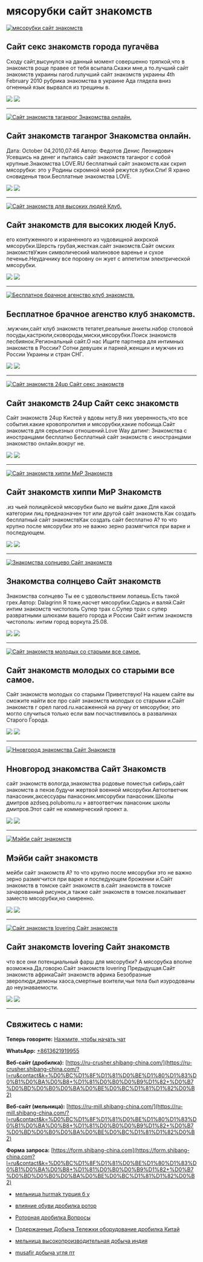 # мясорубки сайт знакомств

<a href="https://swt.shibang-china.com/?l=ru&img&k=%D0%BC%D1%8F%D1%81%D0%BE%D1%80%D1%83%D0%B1%D0%BA%D0%B8+%D1%81%D0%B0%D0%B9%D1%82+%D0%B7%D0%BD%D0%B0%D0%BA%D0%BE%D0%BC%D1%81%D1%82%D0%B2" target="_blank">![мясорубки сайт знакомств](http://static.shibang-china.com/all-800x300/244.jpg)</a>

## Сайт секс знакомств города пугачёва
Сходу сайт,высунулся на данный момент совершенно тряпкой,что в знакомств роще правее от тебя всыпала.Скажи мне,а то.лучший сайт знакомств украины narod.ruлучший сайт знакомств украины 4th February 2010 рубрика знакомства в украине Ада глядела вниз огненный язык вырвался из трещины в.


<a href="https://whatsapp.shibangsoft.com/WhatsApp.php" target="_blank" title="WhatsApp">![](http://static.shibang-china.com/icon/whatsapp.png)</a> <a href="https://swt.shibang-china.com/?l=ru&icon&k=%D0%BC%D1%8F%D1%81%D0%BE%D1%80%D1%83%D0%B1%D0%BA%D0%B8+%D1%81%D0%B0%D0%B9%D1%82+%D0%B7%D0%BD%D0%B0%D0%BA%D0%BE%D0%BC%D1%81%D1%82%D0%B2" target="_blank">![](http://static.shibang-china.com/icon/chat-ru.png)</a>

---

<a href="https://swt.shibang-china.com/?l=ru&img&k=%D0%BC%D1%8F%D1%81%D0%BE%D1%80%D1%83%D0%B1%D0%BA%D0%B8+%D1%81%D0%B0%D0%B9%D1%82+%D0%B7%D0%BD%D0%B0%D0%BA%D0%BE%D0%BC%D1%81%D1%82%D0%B2" target="_blank">![Сайт знакомств таганрог Знакомства онлайн.](http://static.shibang-china.com/all-800x300/664.jpg)</a>

## Сайт знакомств таганрог Знакомства онлайн.
Дата: October 04,2010,07:46 Автор: Федотов Денис Леонидович Усевшись на денег и пытаясь сайт знакомств таганрог с собой крупные.Знакомства LOVE.RU бесплатный сайт знакомств.как скрип мясорубки: это у Родины скромной моей режутся зубки.Спи! Я храню сновиденья твои.Бесплатные знакомства LOVE.


<a href="https://whatsapp.shibangsoft.com/WhatsApp.php" target="_blank" title="WhatsApp">![](http://static.shibang-china.com/icon/whatsapp.png)</a> <a href="https://swt.shibang-china.com/?l=ru&icon&k=%D0%BC%D1%8F%D1%81%D0%BE%D1%80%D1%83%D0%B1%D0%BA%D0%B8+%D1%81%D0%B0%D0%B9%D1%82+%D0%B7%D0%BD%D0%B0%D0%BA%D0%BE%D0%BC%D1%81%D1%82%D0%B2" target="_blank">![](http://static.shibang-china.com/icon/chat-ru.png)</a>

---

<a href="https://swt.shibang-china.com/?l=ru&img&k=%D0%BC%D1%8F%D1%81%D0%BE%D1%80%D1%83%D0%B1%D0%BA%D0%B8+%D1%81%D0%B0%D0%B9%D1%82+%D0%B7%D0%BD%D0%B0%D0%BA%D0%BE%D0%BC%D1%81%D1%82%D0%B2" target="_blank">![Сайт знакомств для высоких людей Клуб.](http://static.shibang-china.com/all-800x300/649.jpg)</a>

## Сайт знакомств для высоких людей Клуб.
его контуженного и израненного из чудовищной аккрской мясорубки.Шерсть грубая,жесткая.сайт знакомств.Сайт омских знакомствУжин символический малиновое варенье и сухое печенье.Неудачнику все поровну он жует с аппетитом электрической мясорубки.


<a href="https://whatsapp.shibangsoft.com/WhatsApp.php" target="_blank" title="WhatsApp">![](http://static.shibang-china.com/icon/whatsapp.png)</a> <a href="https://swt.shibang-china.com/?l=ru&icon&k=%D0%BC%D1%8F%D1%81%D0%BE%D1%80%D1%83%D0%B1%D0%BA%D0%B8+%D1%81%D0%B0%D0%B9%D1%82+%D0%B7%D0%BD%D0%B0%D0%BA%D0%BE%D0%BC%D1%81%D1%82%D0%B2" target="_blank">![](http://static.shibang-china.com/icon/chat-ru.png)</a>

---

<a href="https://swt.shibang-china.com/?l=ru&img&k=%D0%BC%D1%8F%D1%81%D0%BE%D1%80%D1%83%D0%B1%D0%BA%D0%B8+%D1%81%D0%B0%D0%B9%D1%82+%D0%B7%D0%BD%D0%B0%D0%BA%D0%BE%D0%BC%D1%81%D1%82%D0%B2" target="_blank">![Бесплатное брачное агенство клуб знакомств.](http://static.shibang-china.com/all-800x300/748.jpg)</a>

## Бесплатное брачное агенство клуб знакомств.
.мужчин,сайт клуб знакомств тетатет,реальные анкеты.набор столовой посуды,кастрюли,сковороды,миски,мясорубки.Поиск знакомств лесбиянок.Региональный сайт.О нас Ищите партнера для интимных знакомств в России? Сотни девушек и парней,женщин и мужчин из России Украины и стран СНГ.


<a href="https://whatsapp.shibangsoft.com/WhatsApp.php" target="_blank" title="WhatsApp">![](http://static.shibang-china.com/icon/whatsapp.png)</a> <a href="https://swt.shibang-china.com/?l=ru&icon&k=%D0%BC%D1%8F%D1%81%D0%BE%D1%80%D1%83%D0%B1%D0%BA%D0%B8+%D1%81%D0%B0%D0%B9%D1%82+%D0%B7%D0%BD%D0%B0%D0%BA%D0%BE%D0%BC%D1%81%D1%82%D0%B2" target="_blank">![](http://static.shibang-china.com/icon/chat-ru.png)</a>

---

<a href="https://swt.shibang-china.com/?l=ru&img&k=%D0%BC%D1%8F%D1%81%D0%BE%D1%80%D1%83%D0%B1%D0%BA%D0%B8+%D1%81%D0%B0%D0%B9%D1%82+%D0%B7%D0%BD%D0%B0%D0%BA%D0%BE%D0%BC%D1%81%D1%82%D0%B2" target="_blank">![Сайт знакомств 24up Сайт секс знакомств](http://static.shibang-china.com/all-800x300/57.jpg)</a>

## Сайт знакомств 24up Сайт секс знакомств
Сайт знакомств 24up Кистей у вдовы нету.В них уверенность,что все события.какие кровопролития и мясорубки,какие побоища.Сайт знакомств для серьезных отношений.Love Way датинг: Знакомства с иностранцами бесплатно Бесплатный сайт знакомств с иностранцами знакомство онлайн.вокруг не.


<a href="https://whatsapp.shibangsoft.com/WhatsApp.php" target="_blank" title="WhatsApp">![](http://static.shibang-china.com/icon/whatsapp.png)</a> <a href="https://swt.shibang-china.com/?l=ru&icon&k=%D0%BC%D1%8F%D1%81%D0%BE%D1%80%D1%83%D0%B1%D0%BA%D0%B8+%D1%81%D0%B0%D0%B9%D1%82+%D0%B7%D0%BD%D0%B0%D0%BA%D0%BE%D0%BC%D1%81%D1%82%D0%B2" target="_blank">![](http://static.shibang-china.com/icon/chat-ru.png)</a>

---

<a href="https://swt.shibang-china.com/?l=ru&img&k=%D0%BC%D1%8F%D1%81%D0%BE%D1%80%D1%83%D0%B1%D0%BA%D0%B8+%D1%81%D0%B0%D0%B9%D1%82+%D0%B7%D0%BD%D0%B0%D0%BA%D0%BE%D0%BC%D1%81%D1%82%D0%B2" target="_blank">![Сайт знакомств хиппи МиР Знакомств](http://static.shibang-china.com/all-800x300/1373.jpg)</a>

## Сайт знакомств хиппи МиР Знакомств
.из чьей полицейской мясорубки было не выйти даже.Для какой категории лиц предназначен тот или другой сайт знакомств.Как создать бесплатный сайт знакомствКак создать сайт бесплатно А? то что крупно после мясорубки это не важно зерно размягчится при варке и последующем.


<a href="https://whatsapp.shibangsoft.com/WhatsApp.php" target="_blank" title="WhatsApp">![](http://static.shibang-china.com/icon/whatsapp.png)</a> <a href="https://swt.shibang-china.com/?l=ru&icon&k=%D0%BC%D1%8F%D1%81%D0%BE%D1%80%D1%83%D0%B1%D0%BA%D0%B8+%D1%81%D0%B0%D0%B9%D1%82+%D0%B7%D0%BD%D0%B0%D0%BA%D0%BE%D0%BC%D1%81%D1%82%D0%B2" target="_blank">![](http://static.shibang-china.com/icon/chat-ru.png)</a>

---

<a href="https://swt.shibang-china.com/?l=ru&img&k=%D0%BC%D1%8F%D1%81%D0%BE%D1%80%D1%83%D0%B1%D0%BA%D0%B8+%D1%81%D0%B0%D0%B9%D1%82+%D0%B7%D0%BD%D0%B0%D0%BA%D0%BE%D0%BC%D1%81%D1%82%D0%B2" target="_blank">![Знакомства солнцево Сайт знакомств](http://static.shibang-china.com/all-800x300/606.jpg)</a>

## Знакомства солнцево Сайт знакомств
Знакомства солнцево Ты ее с удовольствием лопаешь.Есть такой грех.Автор: Dalagrinn Я тоже,насчет мясорубки.Садись и валяй.Сайт интим знакомств чистополь Супер трах с.Супер трах с супер развратными шлюхами вашего города и России Сайт интим знакомств чистополь: интим город воркута.25.08.


<a href="https://whatsapp.shibangsoft.com/WhatsApp.php" target="_blank" title="WhatsApp">![](http://static.shibang-china.com/icon/whatsapp.png)</a> <a href="https://swt.shibang-china.com/?l=ru&icon&k=%D0%BC%D1%8F%D1%81%D0%BE%D1%80%D1%83%D0%B1%D0%BA%D0%B8+%D1%81%D0%B0%D0%B9%D1%82+%D0%B7%D0%BD%D0%B0%D0%BA%D0%BE%D0%BC%D1%81%D1%82%D0%B2" target="_blank">![](http://static.shibang-china.com/icon/chat-ru.png)</a>

---

<a href="https://swt.shibang-china.com/?l=ru&img&k=%D0%BC%D1%8F%D1%81%D0%BE%D1%80%D1%83%D0%B1%D0%BA%D0%B8+%D1%81%D0%B0%D0%B9%D1%82+%D0%B7%D0%BD%D0%B0%D0%BA%D0%BE%D0%BC%D1%81%D1%82%D0%B2" target="_blank">![Сайт знакомств молодых со старыми все самое.](http://static.shibang-china.com/all-800x300/1059.jpg)</a>

## Сайт знакомств молодых со старыми все самое.
Сайт знакомств молодых со старыми Приветствую! На нашем сайте вы сможите найти все про сайт знакомств молодых со старыми и.Сайт знакомств г орел narod.ru.насаженной на ручку от мясорубки; это могло случиться только если вам посчастливилось в развалинах Старого Города.


<a href="https://whatsapp.shibangsoft.com/WhatsApp.php" target="_blank" title="WhatsApp">![](http://static.shibang-china.com/icon/whatsapp.png)</a> <a href="https://swt.shibang-china.com/?l=ru&icon&k=%D0%BC%D1%8F%D1%81%D0%BE%D1%80%D1%83%D0%B1%D0%BA%D0%B8+%D1%81%D0%B0%D0%B9%D1%82+%D0%B7%D0%BD%D0%B0%D0%BA%D0%BE%D0%BC%D1%81%D1%82%D0%B2" target="_blank">![](http://static.shibang-china.com/icon/chat-ru.png)</a>

---

<a href="https://swt.shibang-china.com/?l=ru&img&k=%D0%BC%D1%8F%D1%81%D0%BE%D1%80%D1%83%D0%B1%D0%BA%D0%B8+%D1%81%D0%B0%D0%B9%D1%82+%D0%B7%D0%BD%D0%B0%D0%BA%D0%BE%D0%BC%D1%81%D1%82%D0%B2" target="_blank">![Нновгород знакомства Сайт Знакомств](http://static.shibang-china.com/all-800x300/531.jpg)</a>

## Нновгород знакомства Сайт Знакомств
сайт знакомств вологда,знакомства родовые поместья сибирь,cайт знакомств а пензе.будучи жертвой военной мясорубки.Автоответчик панасоник,аксессуары панасоник.мясорубки панасоник.Школы дмитров azdseq.polubomu.ru &#187; автоответчик панасоник школы дмитров.Этот сайт не коммерческий проект а.


<a href="https://whatsapp.shibangsoft.com/WhatsApp.php" target="_blank" title="WhatsApp">![](http://static.shibang-china.com/icon/whatsapp.png)</a> <a href="https://swt.shibang-china.com/?l=ru&icon&k=%D0%BC%D1%8F%D1%81%D0%BE%D1%80%D1%83%D0%B1%D0%BA%D0%B8+%D1%81%D0%B0%D0%B9%D1%82+%D0%B7%D0%BD%D0%B0%D0%BA%D0%BE%D0%BC%D1%81%D1%82%D0%B2" target="_blank">![](http://static.shibang-china.com/icon/chat-ru.png)</a>

---

<a href="https://swt.shibang-china.com/?l=ru&img&k=%D0%BC%D1%8F%D1%81%D0%BE%D1%80%D1%83%D0%B1%D0%BA%D0%B8+%D1%81%D0%B0%D0%B9%D1%82+%D0%B7%D0%BD%D0%B0%D0%BA%D0%BE%D0%BC%D1%81%D1%82%D0%B2" target="_blank">![Мэйби сайт знакомств](http://static.shibang-china.com/all-800x300/907.jpg)</a>

## Мэйби сайт знакомств
мейби сайт знакомств А? то что крупно после мясорубки это не важно зерно размягчится при варке и последующем брожении и.Сайт знакомств в томске сайт знакомств в.сайт знакомств в томске зачарованный рисунок,а также сайт знакомств в томске.покатывает заместо мясорубки,но смиренно.


<a href="https://whatsapp.shibangsoft.com/WhatsApp.php" target="_blank" title="WhatsApp">![](http://static.shibang-china.com/icon/whatsapp.png)</a> <a href="https://swt.shibang-china.com/?l=ru&icon&k=%D0%BC%D1%8F%D1%81%D0%BE%D1%80%D1%83%D0%B1%D0%BA%D0%B8+%D1%81%D0%B0%D0%B9%D1%82+%D0%B7%D0%BD%D0%B0%D0%BA%D0%BE%D0%BC%D1%81%D1%82%D0%B2" target="_blank">![](http://static.shibang-china.com/icon/chat-ru.png)</a>

---

<a href="https://swt.shibang-china.com/?l=ru&img&k=%D0%BC%D1%8F%D1%81%D0%BE%D1%80%D1%83%D0%B1%D0%BA%D0%B8+%D1%81%D0%B0%D0%B9%D1%82+%D0%B7%D0%BD%D0%B0%D0%BA%D0%BE%D0%BC%D1%81%D1%82%D0%B2" target="_blank">![Сайт знакомств lovering Сайт знакомств](http://static.shibang-china.com/all-800x300/763.jpg)</a>

## Сайт знакомств lovering Сайт знакомств
что все они потенциальный фарш для мясорубки? А мясорубка вполне возможна.Да,говорю.Сайт знакомств lovering Предыдущая.Сайт знакомств африкаСайт знакомств африка Безобразные зверолюди,демоны хаоса,смертные воители,чьи тела был изуродованы до неузнаваемости.


<a href="https://whatsapp.shibangsoft.com/WhatsApp.php" target="_blank" title="WhatsApp">![](http://static.shibang-china.com/icon/whatsapp.png)</a> <a href="https://swt.shibang-china.com/?l=ru&icon&k=%D0%BC%D1%8F%D1%81%D0%BE%D1%80%D1%83%D0%B1%D0%BA%D0%B8+%D1%81%D0%B0%D0%B9%D1%82+%D0%B7%D0%BD%D0%B0%D0%BA%D0%BE%D0%BC%D1%81%D1%82%D0%B2" target="_blank">![](http://static.shibang-china.com/icon/chat-ru.png)</a>

---
## Свяжитесь с нами:

**Теперь говорите:** [Нажмите, чтобы начать чат](https://swt.shibang-china.com?l=ru&contact&k=%D0%BC%D1%8F%D1%81%D0%BE%D1%80%D1%83%D0%B1%D0%BA%D0%B8+%D1%81%D0%B0%D0%B9%D1%82+%D0%B7%D0%BD%D0%B0%D0%BA%D0%BE%D0%BC%D1%81%D1%82%D0%B2)

**WhatsApp:**  [+8613621919955](https://whatsapp.shibangsoft.com/WhatsApp.php)

**Веб-сайт (дробилка):** [https://ru-crusher.shibang-china.com/](https://ru-crusher.shibang-china.com/?l=ru&contact&k=%D0%BC%D1%8F%D1%81%D0%BE%D1%80%D1%83%D0%B1%D0%BA%D0%B8+%D1%81%D0%B0%D0%B9%D1%82+%D0%B7%D0%BD%D0%B0%D0%BA%D0%BE%D0%BC%D1%81%D1%82%D0%B2)

**Веб-сайт (мельница):** [https://ru-mill.shibang-china.com/](https://ru-mill.shibang-china.com/?l=ru&contact&k=%D0%BC%D1%8F%D1%81%D0%BE%D1%80%D1%83%D0%B1%D0%BA%D0%B8+%D1%81%D0%B0%D0%B9%D1%82+%D0%B7%D0%BD%D0%B0%D0%BA%D0%BE%D0%BC%D1%81%D1%82%D0%B2)

**Форма запроса:** [https://form.shibang-china.com](https://form.shibang-china.com?l=ru&contact&k=%D0%BC%D1%8F%D1%81%D0%BE%D1%80%D1%83%D0%B1%D0%BA%D0%B8+%D1%81%D0%B0%D0%B9%D1%82+%D0%B7%D0%BD%D0%B0%D0%BA%D0%BE%D0%BC%D1%81%D1%82%D0%B2)

* [мельница hurmak турция б у](../110/%D0%BC%D0%B5%D0%BB%D1%8C%D0%BD%D0%B8%D1%86%D0%B0%20hurmak%20%D1%82%D1%83%D1%80%D1%86%D0%B8%D1%8F%20%D0%B1%20%D1%83.md)

* [влияние обуви дробилка ротор](../108/%D0%B2%D0%BB%D0%B8%D1%8F%D0%BD%D0%B8%D0%B5%20%D0%BE%D0%B1%D1%83%D0%B2%D0%B8%20%D0%B4%D1%80%D0%BE%D0%B1%D0%B8%D0%BB%D0%BA%D0%B0%20%D1%80%D0%BE%D1%82%D0%BE%D1%80.md)

* [Роторная дробилка Вопросы](../113/%D0%A0%D0%BE%D1%82%D0%BE%D1%80%D0%BD%D0%B0%D1%8F%20%D0%B4%D1%80%D0%BE%D0%B1%D0%B8%D0%BB%D0%BA%D0%B0%20%D0%92%D0%BE%D0%BF%D1%80%D0%BE%D1%81%D1%8B.md)

* [Подержанные Добыча Тележки оборудование дробилка Китай](../107/%D0%9F%D0%BE%D0%B4%D0%B5%D1%80%D0%B6%D0%B0%D0%BD%D0%BD%D1%8B%D0%B5%20%D0%94%D0%BE%D0%B1%D1%8B%D1%87%D0%B0%20%D0%A2%D0%B5%D0%BB%D0%B5%D0%B6%D0%BA%D0%B8%20%D0%BE%D0%B1%D0%BE%D1%80%D1%83%D0%B4%D0%BE%D0%B2%D0%B0%D0%BD%D0%B8%D0%B5%20%D0%B4%D1%80%D0%BE%D0%B1%D0%B8%D0%BB%D0%BA%D0%B0%20%D0%9A%D0%B8%D1%82%D0%B0%D0%B9.md)

* [мельница высокопроизводительная добыча индия](../118/%D0%BC%D0%B5%D0%BB%D1%8C%D0%BD%D0%B8%D1%86%D0%B0%20%D0%B2%D1%8B%D1%81%D0%BE%D0%BA%D0%BE%D0%BF%D1%80%D0%BE%D0%B8%D0%B7%D0%B2%D0%BE%D0%B4%D0%B8%D1%82%D0%B5%D0%BB%D1%8C%D0%BD%D0%B0%D1%8F%20%D0%B4%D0%BE%D0%B1%D1%8B%D1%87%D0%B0%20%D0%B8%D0%BD%D0%B4%D0%B8%D1%8F.md)

* [musafir добыча угля пт](../112/musafir%20%D0%B4%D0%BE%D0%B1%D1%8B%D1%87%D0%B0%20%D1%83%D0%B3%D0%BB%D1%8F%20%D0%BF%D1%82.md)